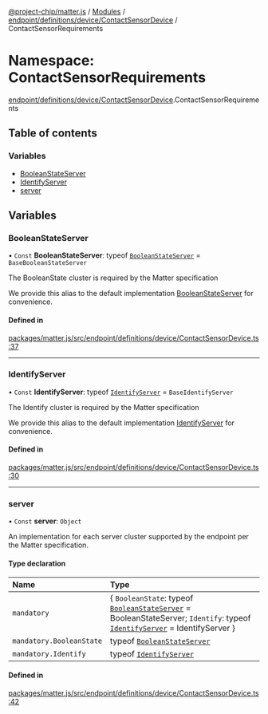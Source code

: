 [@project-chip/matter.js](../README.md) / [Modules](../modules.md) / [endpoint/definitions/device/ContactSensorDevice](endpoint_definitions_device_ContactSensorDevice.md) / ContactSensorRequirements

# Namespace: ContactSensorRequirements

[endpoint/definitions/device/ContactSensorDevice](endpoint_definitions_device_ContactSensorDevice.md).ContactSensorRequirements

## Table of contents

### Variables

- [BooleanStateServer](endpoint_definitions_device_ContactSensorDevice.ContactSensorRequirements.md#booleanstateserver)
- [IdentifyServer](endpoint_definitions_device_ContactSensorDevice.ContactSensorRequirements.md#identifyserver)
- [server](endpoint_definitions_device_ContactSensorDevice.ContactSensorRequirements.md#server)

## Variables

### BooleanStateServer

• `Const` **BooleanStateServer**: typeof [`BooleanStateServer`](../classes/behavior_definitions_boolean_state_export.BooleanStateServer.md) = `BaseBooleanStateServer`

The BooleanState cluster is required by the Matter specification

We provide this alias to the default implementation [BooleanStateServer](endpoint_definitions_device_ContactSensorDevice.ContactSensorRequirements.md#booleanstateserver) for convenience.

#### Defined in

[packages/matter.js/src/endpoint/definitions/device/ContactSensorDevice.ts:37](https://github.com/project-chip/matter.js/blob/0c058ae17fdba4c0b89b8b13c309011d51782299/packages/matter.js/src/endpoint/definitions/device/ContactSensorDevice.ts#L37)

___

### IdentifyServer

• `Const` **IdentifyServer**: typeof [`IdentifyServer`](behavior_definitions_identify_export.IdentifyServer.md) = `BaseIdentifyServer`

The Identify cluster is required by the Matter specification

We provide this alias to the default implementation [IdentifyServer](endpoint_definitions_device_ContactSensorDevice.ContactSensorRequirements.md#identifyserver) for convenience.

#### Defined in

[packages/matter.js/src/endpoint/definitions/device/ContactSensorDevice.ts:30](https://github.com/project-chip/matter.js/blob/0c058ae17fdba4c0b89b8b13c309011d51782299/packages/matter.js/src/endpoint/definitions/device/ContactSensorDevice.ts#L30)

___

### server

• `Const` **server**: `Object`

An implementation for each server cluster supported by the endpoint per the Matter specification.

#### Type declaration

| Name | Type |
| :------ | :------ |
| `mandatory` | \{ `BooleanState`: typeof [`BooleanStateServer`](../classes/behavior_definitions_boolean_state_export.BooleanStateServer.md) = BooleanStateServer; `Identify`: typeof [`IdentifyServer`](behavior_definitions_identify_export.IdentifyServer.md) = IdentifyServer } |
| `mandatory.BooleanState` | typeof [`BooleanStateServer`](../classes/behavior_definitions_boolean_state_export.BooleanStateServer.md) |
| `mandatory.Identify` | typeof [`IdentifyServer`](behavior_definitions_identify_export.IdentifyServer.md) |

#### Defined in

[packages/matter.js/src/endpoint/definitions/device/ContactSensorDevice.ts:42](https://github.com/project-chip/matter.js/blob/0c058ae17fdba4c0b89b8b13c309011d51782299/packages/matter.js/src/endpoint/definitions/device/ContactSensorDevice.ts#L42)
